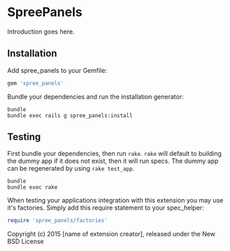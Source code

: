 SpreePanels
===========

Introduction goes here.

Installation
------------

Add spree_panels to your Gemfile:

```ruby
gem 'spree_panels'
```

Bundle your dependencies and run the installation generator:

```shell
bundle
bundle exec rails g spree_panels:install
```

Testing
-------

First bundle your dependencies, then run `rake`. `rake` will default to building the dummy app if it does not exist, then it will run specs. The dummy app can be regenerated by using `rake test_app`.

```shell
bundle
bundle exec rake
```

When testing your applications integration with this extension you may use it's factories.
Simply add this require statement to your spec_helper:

```ruby
require 'spree_panels/factories'
```

Copyright (c) 2015 [name of extension creator], released under the New BSD License
